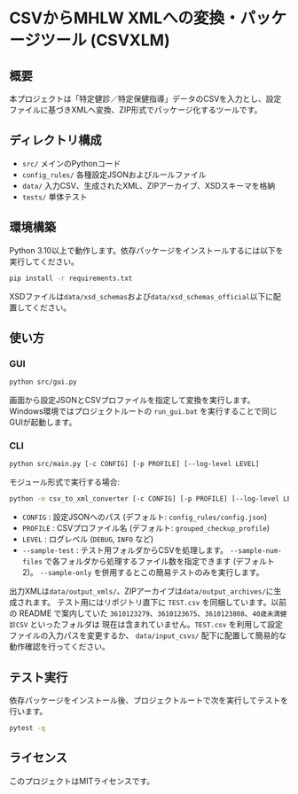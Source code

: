 # CSVからMHLW XMLへの変換・パッケージツール (CSVXLM)

## 概要

本プロジェクトは「特定健診／特定保健指導」データのCSVを入力とし、設定ファイルに基づきXMLへ変換、ZIP形式でパッケージ化するツールです。

## ディレクトリ構成

- `src/` メインのPythonコード
- `config_rules/` 各種設定JSONおよびルールファイル
- `data/` 入力CSV、生成されたXML、ZIPアーカイブ、XSDスキーマを格納
- `tests/` 単体テスト

## 環境構築

Python 3.10以上で動作します。依存パッケージをインストールするには以下を実行してください。

```bash
pip install -r requirements.txt
```

XSDファイルは`data/xsd_schemas`および`data/xsd_schemas_official`以下に配置してください。

## 使い方

### GUI

```bash
python src/gui.py
```

画面から設定JSONとCSVプロファイルを指定して変換を実行します。
Windows環境ではプロジェクトルートの `run_gui.bat` を実行することで同じGUIが起動します。

### CLI

```bash
python src/main.py [-c CONFIG] [-p PROFILE] [--log-level LEVEL]
```
モジュール形式で実行する場合:
```bash
python -m csv_to_xml_converter [-c CONFIG] [-p PROFILE] [--log-level LEVEL]
```

- `CONFIG` : 設定JSONへのパス (デフォルト: `config_rules/config.json`)
- `PROFILE` : CSVプロファイル名 (デフォルト: `grouped_checkup_profile`)
- `LEVEL` : ログレベル (`DEBUG`, `INFO` など)
- `--sample-test` : テスト用フォルダからCSVを処理します。 `--sample-num-files` で各フォルダから処理するファイル数を指定できます (デフォルト2)。 `--sample-only` を併用するとこの簡易テストのみを実行します。

出力XMLは`data/output_xmls/`、ZIPアーカイブは`data/output_archives/`に生成されます。
テスト用にはリポジトリ直下に `TEST.csv` を同梱しています。以前の README で案内していた
`3610123279`、`3610123675`、`3610123808`、`40歳未満健診CSV` といったフォルダは
現在は含まれていません。`TEST.csv` を利用して設定ファイルの入力パスを変更するか、
`data/input_csvs/` 配下に配置して簡易的な動作確認を行ってください。

## テスト実行

依存パッケージをインストール後、プロジェクトルートで次を実行してテストを行います。

```bash
pytest -q
```

## ライセンス

このプロジェクトはMITライセンスです。
